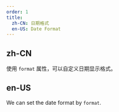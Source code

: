 ```yaml
---
order: 1
title:
  zh-CN: 日期格式
  en-US: Date Format
---
```


## zh-CN

使用 `format` 属性，可以自定义日期显示格式。

## en-US

We can set the date format by `format`.